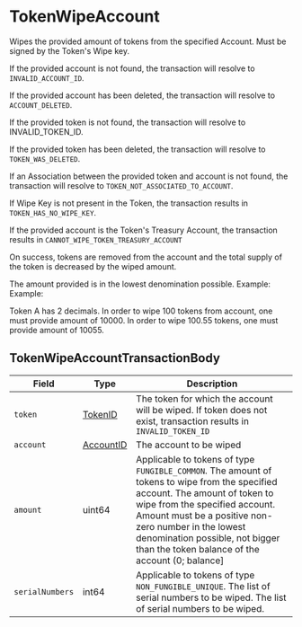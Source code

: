 # TokenWipeAccount

Wipes the provided amount of tokens from the specified Account. Must be signed by the Token's Wipe key.

If the provided account is not found, the transaction will resolve to `INVALID_ACCOUNT_ID`.

If the provided account has been deleted, the transaction will resolve to `ACCOUNT_DELETED`.

If the provided token is not found, the transaction will resolve to INVALID\_TOKEN\_ID.

If the provided token has been deleted, the transaction will resolve to `TOKEN_WAS_DELETED`.

If an Association between the provided token and account is not found, the transaction will resolve to `TOKEN_NOT_ASSOCIATED_TO_ACCOUNT`.

If Wipe Key is not present in the Token, the transaction results in `TOKEN_HAS_NO_WIPE_KEY`.

If the provided account is the Token's Treasury Account, the transaction results in `CANNOT_WIPE_TOKEN_TREASURY_ACCOUNT`

On success, tokens are removed from the account and the total supply of the token is decreased by the wiped amount.

The amount provided is in the lowest denomination possible. Example: Example:

Token A has 2 decimals. In order to wipe 100 tokens from account, one must provide amount of 10000. In order to wipe 100.55 tokens, one must provide amount of 10055.

## TokenWipeAccountTransactionBody

| Field           | Type                                     | Description                                                                                                                                                                                                                                                                                                   |
| --------------- | ---------------------------------------- | ------------------------------------------------------------------------------------------------------------------------------------------------------------------------------------------------------------------------------------------------------------------------------------------------------------- |
| `token`         | [TokenID](../basic-types/tokenid.md)     | The token for which the account will be wiped. If token does not exist, transaction results in `INVALID_TOKEN_ID`                                                                                                                                                                                             |
| `account`       | [AccountID](../basic-types/accountid.md) | The account to be wiped                                                                                                                                                                                                                                                                                       |
| `amount`        | uint64                                   | Applicable to tokens of type `FUNGIBLE_COMMON`. The amount of tokens to wipe from the specified account. The amount of token to wipe from the specified account. Amount must be a positive non-zero number in the lowest denomination possible, not bigger than the token balance of the account (0; balance] |
| `serialNumbers` | int64                                    | Applicable to tokens of type `NON_FUNGIBLE_UNIQUE`. The list of serial numbers to be wiped. The list of serial numbers to be wiped.                                                                                                                                                                           |
